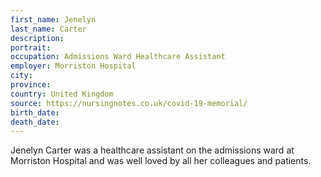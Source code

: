 ```yaml
---
first_name: Jenelyn
last_name: Carter
description: 
portrait: 
occupation: Admissions Ward Healthcare Assistant
employer: Morriston Hospital
city: 
province: 
country: United Kingdom
source: https://nursingnotes.co.uk/covid-19-memorial/
birth_date: 
death_date: 
---
```


Jenelyn Carter was a healthcare assistant on the admissions ward at Morriston Hospital and was well loved by all her colleagues and patients.